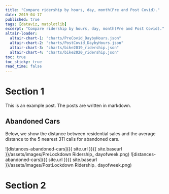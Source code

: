 ```yaml
---
title: "Compare ridership by hours, day, month(Pre and Post Covid)."
date: 2019-04-17
published: true
tags: [dataviz, matplotlib]
excerpt: "Compare ridership by hours, day, month(Pre and Post Covid)."
altair-loader:
  altair-chart-1: "charts/PreCovid_DaybyHours.json"
  altair-chart-2: "charts/PostCovid_DaybyHours.json"
  altair-chart-3: "charts/bike2019_ridership.json"
  altair-chart-4: "charts/bike2020_ridership.json"
toc: true
toc_sticky: true
read_time: false
---
```


# Section 1

This is an example post. The posts are written in markdown.
<div id="altair-chart-1"></div>
<div id="altair-chart-2"></div>

## Abandoned Cars

Below, we show the distance between residential sales and the average distance to the 5 nearest 311 calls for abandoned cars.

![distances-abandoned-cars]({{ site.url }}{{ site.baseurl }}/assets/images/PreLockdown Ridership_ dayofweek.png)
![distances-abandoned-cars]({{ site.url }}{{ site.baseurl }}/assets/images/PostLockdown Ridership_ dayofweek.png)

# Section 2
<div id="altair-chart-3"></div>
<div id="altair-chart-4"></div>
